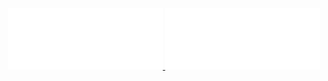 <div align="center">
<br><br><br>

<!-- [![N's GitHub stats](https://github-readme-stats.vercel.app/api/?username=Nyukist&show_icons=true&theme=dark&hide=stars&hide_title=true&count_private=true&layout=compact)](https://github.com/anuraghazra/github-readme-stats) -->

<!-- <a href="https://github.com/anuraghazra/github-readme-stats">
  <img src="https://github-readme-stats.vercel.app/api?username=nyukist&show_icons=true&theme=material-palenight&hide_border=true&hide=stars&hide_title=true&bg_color=20232a&icon_color=E3E3E3A8&text_color=fff&title_color=918FE0&count_private=true" width=49.2% />
</a> -->

<a href="https://github.com/nyukist/github-stats">
 <img src="https://raw.githubusercontent.com/nyukist/github-stats/output/generated/overview.svg" width=49.2% />
</a>
<a href="https://github.com/nyukist/github-stats">
 <img src="https://raw.githubusercontent.com/nyukist/github-stats/output/generated/languages.svg" width=49.2% />
</a>
<!-- <a href="https://github.com/ashutosh00710/github-readme-activity-graph">
<img src="https://activity-graph.herokuapp.com/graph?username=nyukist&theme=react-dark&bg_color=20232a&hide_border=true&hide_title=true&line=8A87D0&color=918FE0&" width=49.8%/>
</a> -->
<br><br><br>

<!--
**Nyukist/Nyukist** is a ✨ _special_ ✨ repository because its `README.md` (this file) appears on your GitHub profile.

Here are some ideas to get you started:

- 🔭 I’m currently working on ...
- 🌱 I’m currently learning ...
- 👯 I’m looking to collaborate on ...
- 🤔 I’m looking for help with ...
- 💬 Ask me about ...
- 📫 How to reach me: ...
- 😄 Pronouns: ...
- ⚡ Fun fact: ...
-->
